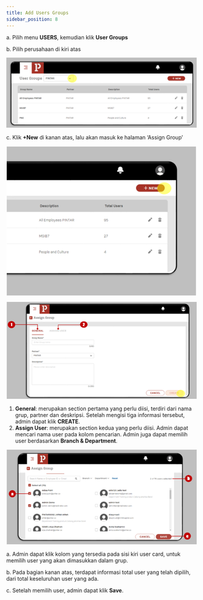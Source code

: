 ```yaml
---
title: Add Users Groups
sidebar_position: 8
---
```

a. Pilih menu **USERS**, kemudian klik **User Groups**

b. Pilih perusahaan di kiri atas

![](/img/enterprise-admin-user-21.png)

c. Klik **+New** di kanan atas, lalu akan masuk ke halaman ‘Assign Group’

![](/img/enterprise-admin-user-22.png)

![](/img/enterprise-admin-user-23.png)

1. **General**: merupakan section pertama yang perlu diisi, terdiri dari nama grup, partner dan deskripsi. Setelah mengisi tiga informasi tersebut, admin dapat klik **CREATE**.
2. **Assign User**: merupakan section kedua yang perlu diisi. Admin dapat mencari nama user pada kolom pencarian. Admin juga dapat memilih user berdasarkan **Branch & Department**.

![](/img/enterprise-admin-user-24.png)

a. Admin dapat klik kolom yang tersedia pada sisi kiri user card, untuk memilih user yang akan dimasukkan dalam grup.

b. Pada bagian kanan atas, terdapat informasi total user yang telah dipilih, dari total keseluruhan user yang ada.

c. Setelah memilih user, admin dapat klik **Save**.
